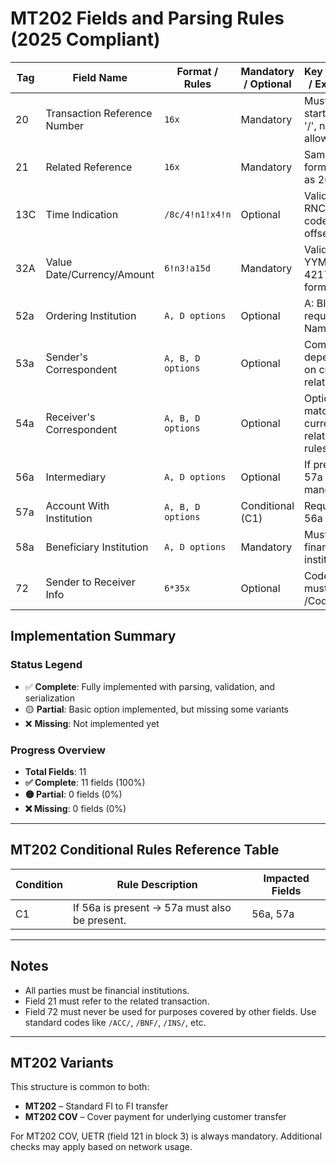 # MT202 Fields and Parsing Rules (2025 Compliant)

| Tag  | Field Name                  | Format / Rules           | Mandatory / Optional | Key Validation / Extra Rules | Implementation Status |
|------|-----------------------------|---------------------------|-----------------------|------------------------------|------------------------|
| 20   | Transaction Reference Number| `16x`                     | Mandatory             | Must not start/end with '/', no '//' allowed | ✅ **Complete** |
| 21   | Related Reference           | `16x`                     | Mandatory             | Same formatting rule as 20 | ✅ **Complete** |
| 13C  | Time Indication             | `/8c/4!n1!x4!n`           | Optional              | Valid CLS, RNC, SND codes; UTC offset | ✅ **Complete** |
| 32A  | Value Date/Currency/Amount | `6!n3!a15d`               | Mandatory             | Valid date YYMMDD, ISO 4217, decimal format | ✅ **Complete** |
| 52a  | Ordering Institution        | `A, D options`            | Optional              | A: BIC required, D: Name/Address | ✅ **Complete** |
| 53a  | Sender's Correspondent      | `A, B, D options`         | Optional              | Complex dependencies on currency relationship | ✅ **Complete** |
| 54a  | Receiver's Correspondent    | `A, B, D options`         | Optional              | Optional, must match currency relationship rules | ✅ **Complete** |
| 56a  | Intermediary                | `A, D options`            | Optional              | If present → 57a becomes mandatory | ✅ **Complete** |
| 57a  | Account With Institution    | `A, B, D options`         | Conditional (C1)      | Required if 56a present | ✅ **Complete** |
| 58a  | Beneficiary Institution     | `A, D options`            | Mandatory             | Must be financial institution | ✅ **Complete** |
| 72   | Sender to Receiver Info     | `6*35x`                   | Optional              | Coded only, must start with /Code/ | ✅ **Complete** |

## Implementation Summary

### Status Legend
- ✅ **Complete**: Fully implemented with parsing, validation, and serialization
- 🟡 **Partial**: Basic option implemented, but missing some variants
- ❌ **Missing**: Not implemented yet

### Progress Overview
- **Total Fields**: 11
- **✅ Complete**: 11 fields (100%)
- **🟡 Partial**: 0 fields (0%)
- **❌ Missing**: 0 fields (0%)

---

## MT202 Conditional Rules Reference Table

| Condition | Rule Description | Impacted Fields |
|-----------|------------------|-----------------|
| C1 | If 56a is present → 57a must also be present. | 56a, 57a |

---

## Notes

- All parties must be financial institutions.
- Field 21 must refer to the related transaction.
- Field 72 must never be used for purposes covered by other fields. Use standard codes like `/ACC/`, `/BNF/`, `/INS/`, etc.

---

## MT202 Variants

This structure is common to both:
- **MT202** – Standard FI to FI transfer
- **MT202 COV** – Cover payment for underlying customer transfer

For MT202 COV, UETR (field 121 in block 3) is always mandatory. Additional checks may apply based on network usage.

